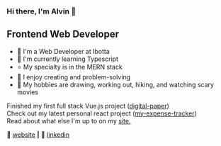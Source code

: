 ### Hi there, I'm Alvin 👋

## Frontend Web Developer

- 💼 I'm a Web Developer at Ibotta
- 🧠 I'm currently learning Typescript
- ⭐ My specialty is in the MERN stack
- 💜 I enjoy creating and problem-solving
- 🎨 My hobbies are drawing, working out, hiking, and watching scary movies


Finished my first full stack Vue.js project ([digital-paper](https://github.com/aroblesgalit/digital-paper))  
Check out my latest personal react project ([my-expense-tracker](https://github.com/aroblesgalit/my-expense-tracker))  
Read about what else I'm up to on my [site.](https://www.alvingalit.com/posts)


🏡 [website][website] **|** 
👔 [linkedin][linkedin]

[website]: https://www.alvingalit.com/
[linkedin]: https://www.linkedin.com/in/aroblesgalit/
[demo]: https://aroblesgalit.github.io/css-hover-effects/
[demo2]: https://aroblesgalit.github.io/drawing-with-css/
